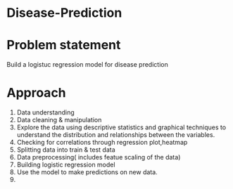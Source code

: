 # Disease-Prediction
# Problem statement
Build a logistuc regression model for disease prediction
# Approach
1. Data understanding
2. Data cleaning & manipulation
3. Explore the data using descriptive statistics and graphical techniques to understand the distribution and relationships between the variables.
5. Checking for correlations through regression plot,heatmap
6. Splitting data into train & test data
7. Data preprocessing( includes featue scaling of the data)
8. Building logistic regression model
9. Use the model to make predictions on new data.
10. 
